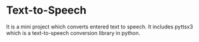 # Text-to-Speech

It is a mini project which converts entered text to speech.
It includes pyttsx3 which is a text-to-speech conversion library in python.
